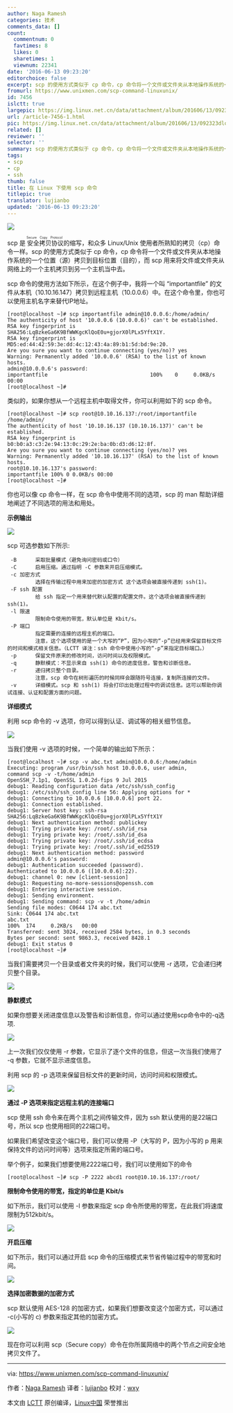 ```yaml
---
author: Naga Ramesh
categories: 技术
comments_data: []
count:
  commentnum: 0
  favtimes: 8
  likes: 0
  sharetimes: 1
  viewnum: 22341
date: '2016-06-13 09:23:20'
editorchoice: false
excerpt: scp 的使用方式类似于 cp 命令，cp 命令将一个文件或文件夹从本地操作系统的一个位置（源）拷贝到目标位置（目的），而 scp 用来将文件或文件夹从网络上的一个主机拷贝到另一个主机当中去。
fromurl: https://www.unixmen.com/scp-command-linuxunix/
id: 7456
islctt: true
largepic: https://img.linux.net.cn/data/attachment/album/201606/13/092323dlqzldtadybppndt.jpg
url: /article-7456-1.html
pic: https://img.linux.net.cn/data/attachment/album/201606/13/092323dlqzldtadybppndt.jpg.thumb.jpg
related: []
reviewer: ''
selector: ''
summary: scp 的使用方式类似于 cp 命令，cp 命令将一个文件或文件夹从本地操作系统的一个位置（源）拷贝到目标位置（目的），而 scp 用来将文件或文件夹从网络上的一个主机拷贝到另一个主机当中去。
tags:
- scp
- cp
- ssh
thumb: false
title: 在 Linux 下使用 scp 命令
titlepic: true
translator: lujianbo
updated: '2016-06-13 09:23:20'
---
```


![](https://img.linux.net.cn/data/attachment/album/201606/13/092323dlqzldtadybppndt.jpg)


scp 是<ruby> 安全拷贝协议 <rp>  （ </rp> <rt>  Secure Copy Protocol </rt> <rp>  ） </rp></ruby>的缩写，和众多 Linux/Unix 使用者所熟知的拷贝（cp）命令一样。scp 的使用方式类似于 cp 命令，cp 命令将一个文件或文件夹从本地操作系统的一个位置（源）拷贝到目标位置（目的），而 scp 用来将文件或文件夹从网络上的一个主机拷贝到另一个主机当中去。


scp 命令的使用方法如下所示，在这个例子中，我将一个叫 “importantfile” 的文件从本机（10.10.16.147）拷贝到远程主机（10.0.0.6）中。在这个命令里，你也可以使用主机名字来替代IP地址。



```
[root@localhost ~]# scp importantfile admin@10.0.0.6:/home/admin/
The authenticity of host '10.0.0.6 (10.0.0.6)' can't be established.
RSA key fingerprint is SHA256:LqBzkeGa6K9BfWWKgcKlQoE0u+gjorX0lPLx5YftX1Y.
RSA key fingerprint is MD5:ed:44:42:59:3e:dd:4c:12:43:4a:89:b1:5d:bd:9e:20.
Are you sure you want to continue connecting (yes/no)? yes
Warning: Permanently added '10.0.0.6' (RSA) to the list of known hosts.
admin@10.0.0.6's password:
importantfile                                 100%    0     0.0KB/s   00:00
[root@localhost ~]#

```

类似的，如果你想从一个远程主机中取得文件，你可以利用如下的 scp 命令。



```
[root@localhost ~]# scp root@10.10.16.137:/root/importantfile /home/admin/
The authenticity of host '10.10.16.137 (10.10.16.137)' can't be established.
RSA key fingerprint is b0:b0:a3:c3:2e:94:13:0c:29:2e:ba:0b:d3:d6:12:8f.
Are you sure you want to continue connecting (yes/no)? yes
Warning: Permanently added '10.10.16.137' (RSA) to the list of known hosts.
root@10.10.16.137's password:
importantfile 100% 0 0.0KB/s 00:00
[root@localhost ~]#

```

你也可以像 cp 命令一样，在 scp 命令中使用不同的选项，scp 的 man 帮助详细地阐述了不同选项的用法和用处。


**示例输出**


![](https://img.linux.net.cn/data/attachment/album/201606/13/092323sknls0lkaxjrl6ux.jpg)


scp 可选参数如下所示:



```
 -B      采取批量模式（避免询问密码或口令）
 -C      启用压缩。通过指明 -C 参数来开启压缩模式。
 -c 加密方式
         选择在传输过程中用来加密的加密方式 这个选项会被直接传递到 ssh(1)。
 -F ssh 配置
         给 ssh 指定一个用来替代默认配置的配置文件。这个选项会被直接传递到 ssh(1)。
 -l 限速
         限制命令使用的带宽，默认单位是 Kbit/s。
 -P 端口
         指定需要的连接的远程主机的端口。  
         注意，这个选项使用的是一个大写的“P”，因为小写的“-p”已经用来保留目标文件的时间和模式相关信息。（LCTT 译注：ssh 命令中使用小写的“-p”来指定目标端口。）
 -p      保留文件原来的修改时间，访问时间以及权限模式。
 -q      静默模式：不显示来自 ssh(1) 命令的进度信息，警告和诊断信息。
 -r      递归拷贝整个目录。
         注意，scp 命令在树形遍历的时候同样会跟随符号连接，复制所连接的文件。
 -v      详细模式。scp 和 ssh(1) 将会打印出处理过程中的调试信息。这可以帮助你调试连接、认证和配置方面的问题。

```

**详细模式**


利用 scp 命令的 -v 选项，你可以得到认证、调试等的相关细节信息。


![](https://img.linux.net.cn/data/attachment/album/201606/13/092324qznxlxgclpcfpn74.jpg)


当我们使用 -v 选项的时候，一个简单的输出如下所示：



```
[root@localhost ~]# scp -v abc.txt admin@10.0.0.6:/home/admin
Executing: program /usr/bin/ssh host 10.0.0.6, user admin, 
command scp -v -t/home/admin
OpenSSH_7.1p1, OpenSSL 1.0.2d-fips 9 Jul 2015
debug1: Reading configuration data /etc/ssh/ssh_config
debug1: /etc/ssh/ssh_config line 56: Applying options for *
debug1: Connecting to 10.0.0.6 [10.0.0.6] port 22.
debug1: Connection established.
debug1: Server host key: ssh-rsa SHA256:LqBzkeGa6K9BfWWKgcKlQoE0u+gjorX0lPLx5YftX1Y
debug1: Next authentication method: publickey
debug1: Trying private key: /root/.ssh/id_rsa
debug1: Trying private key: /root/.ssh/id_dsa
debug1: Trying private key: /root/.ssh/id_ecdsa
debug1: Trying private key: /root/.ssh/id_ed25519
debug1: Next authentication method: password
admin@10.0.0.6's password:
debug1: Authentication succeeded (password).
Authenticated to 10.0.0.6 ([10.0.0.6]:22).
debug1: channel 0: new [client-session]
debug1: Requesting no-more-sessions@openssh.com
debug1: Entering interactive session.
debug1: Sending environment.
debug1: Sending command: scp -v -t /home/admin
Sending file modes: C0644 174 abc.txt
Sink: C0644 174 abc.txt
abc.txt                                                                                                                               100%  174     0.2KB/s   00:00
Transferred: sent 3024, received 2584 bytes, in 0.3 seconds
Bytes per second: sent 9863.3, received 8428.1
debug1: Exit status 0
[root@localhost ~]#

```

当我们需要拷贝一个目录或者文件夹的时候，我们可以使用 -r 选项，它会递归拷贝整个目录。


![](https://img.linux.net.cn/data/attachment/album/201606/13/092325wpclwopqcxtia5ug.jpg)


**静默模式**


如果你想要关闭进度信息以及警告和诊断信息，你可以通过使用scp命令中的-q选项.


![](https://img.linux.net.cn/data/attachment/album/201606/13/092331cjsts7txmrtzrhrr.jpg)


上一次我们仅仅使用 -r 参数，它显示了逐个文件的信息，但这一次当我们使用了 -q 参数，它就不显示进度信息。


利用 scp 的 -p 选项来保留目标文件的更新时间，访问时间和权限模式。


![](https://img.linux.net.cn/data/attachment/album/201606/13/092332b555xa5wd5kpp5zy.jpg)


**通过 -P 选项来指定远程主机的连接端口**


scp 使用 ssh 命令来在两个主机之间传输文件，因为 ssh 默认使用的是22端口号，所以 scp 也使用相同的22端口号。


如果我们希望改变这个端口号，我们可以使用 -P（大写的 P，因为小写的 p 用来保持文件的访问时间等）选项来指定所需的端口号。


举个例子，如果我们想要使用2222端口号，我们可以使用如下的命令



```
[root@localhost ~]# scp -P 2222 abcd1 root@10.10.16.137:/root/

```

**限制命令使用的带宽，指定的单位是 Kbit/s**


如下所示，我们可以使用 -l 参数来指定 scp 命令所使用的带宽，在此我们将速度限制为512kbit/s。


![](https://img.linux.net.cn/data/attachment/album/201606/13/092333ru55gixi5dux51o5.jpg)


**开启压缩**


如下所示，我们可以通过开启 scp 命令的压缩模式来节省传输过程中的带宽和时间。


![](https://img.linux.net.cn/data/attachment/album/201606/13/092337zk2skizc14wqonnn.jpg)


**选择加密数据的加密方式**


scp 默认使用 AES-128 的加密方式，如果我们想要改变这个加密方式，可以通过 -c(小写的 c) 参数来指定其他的加密方式。


![](https://img.linux.net.cn/data/attachment/album/201606/13/092337q0wuszynb2spv20a.jpg)


现在你可以利用 scp（Secure copy）命令在你所属网络中的两个节点之间安全地拷贝文件了。




---


via: <https://www.unixmen.com/scp-command-linuxunix/>


作者：[Naga Ramesh](https://www.unixmen.com/author/naga/) 译者：[lujianbo](https://github.com/lujianbo) 校对：[wxy](https://github.com/wxy)


本文由 [LCTT](https://github.com/LCTT/TranslateProject) 原创编译，[Linux中国](https://linux.cn/) 荣誉推出